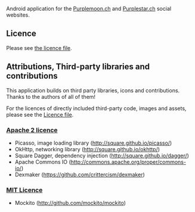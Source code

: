 Android application for the [Purplemoon.ch](https://www.purplemoon.ch) and
[Purplestar.ch](https://www.purplestar.ch) social websites.

## Licence

Please see [the licence file](LICENCE.md).

## Attributions, Third-party libraries and contributions

This application builds on third party libraries, icons and contributions.
Thanks to the authors of all of them!

For the licences of directly included third-party code, images and assets, please see the [Licence file](Licence.md).

### [Apache 2 licence](http://www.apache.org/licenses/LICENSE-2.0)

* Picasso, image loading library (http://square.github.io/picasso/)
* OkHttp, networking library (http://square.github.io/okhttp/)
* Square Dagger, dependency injection (http://square.github.io/dagger/)
* Apache Commons IO (http://commons.apache.org/proper/commons-io/)
* Dexmaker (https://github.com/crittercism/dexmaker)

### [MIT Licence](https://opensource.org/licenses/MIT)

* Mockito (http://github.com/mockito/mockito)


